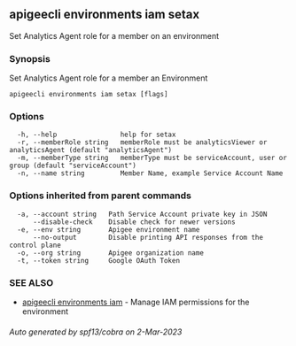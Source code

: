 ## apigeecli environments iam setax

Set Analytics Agent role for a member on an environment

### Synopsis

Set Analytics Agent role for a member an Environment

```
apigeecli environments iam setax [flags]
```

### Options

```
  -h, --help                help for setax
  -r, --memberRole string   memberRole must be analyticsViewer or analyticsAgent (default "analyticsAgent")
  -m, --memberType string   memberType must be serviceAccount, user or group (default "serviceAccount")
  -n, --name string         Member Name, example Service Account Name
```

### Options inherited from parent commands

```
  -a, --account string   Path Service Account private key in JSON
      --disable-check    Disable check for newer versions
  -e, --env string       Apigee environment name
      --no-output        Disable printing API responses from the control plane
  -o, --org string       Apigee organization name
  -t, --token string     Google OAuth Token
```

### SEE ALSO

* [apigeecli environments iam](apigeecli_environments_iam.md)	 - Manage IAM permissions for the environment

###### Auto generated by spf13/cobra on 2-Mar-2023
